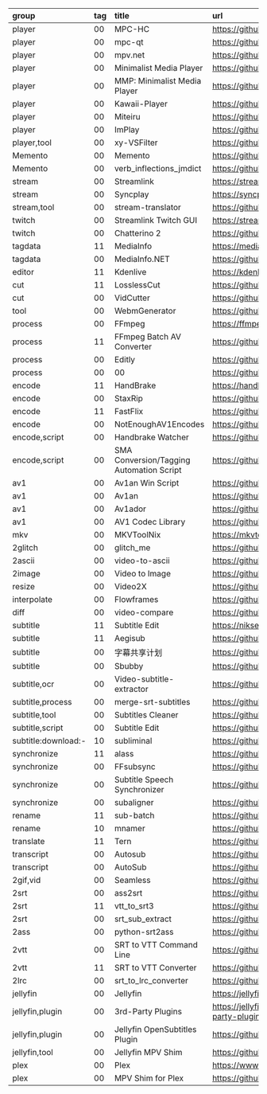 group            | tag | title                                    | url
:-               | :-  | :-                                       | :-
player           | 00  | MPC-HC                                   | https://github.com/clsid2/mpc-hc
player           | 00  | mpc-qt                                   | https://github.com/mpc-qt/mpc-qt
player           | 00  | mpv.net                                  | https://github.com/mpvnet-player/mpv.net
player           | 00  | Minimalist Media Player                  | https://github.com/bazzacuda/minimalistmediaplayerx
player           | 00  | MMP: Minimalist Media Player             | https://github.com/BazzaCuda/MinimalistMediaPlayerX
player           | 00  | Kawaii-Player                            | https://github.com/kanishka-linux/kawaii-player
player           | 00  | Miteiru                                  | https://github.com/hockyy/miteiru
player           | 00  | ImPlay                                   | https://github.com/tsl0922/ImPlay
player,tool      | 00  | xy-VSFilter                              | https://github.com/Cyberbeing/xy-VSFilter
Memento          | 00  | Memento                                  | https://github.com/ripose-jp/memento
Memento          | 00  | verb_inflections_jmdict                  | https://github.com/precondition/verb_inflections_jmdict
stream           | 00  | Streamlink                               | https://streamlink.github.io
stream           | 00  | Syncplay                                 | https://syncplay.pl
stream,tool      | 00  | stream-translator                        | https://github.com/fortypercnt/stream-translator
twitch           | 00  | Streamlink Twitch GUI                    | https://streamlink.github.io/streamlink-twitch-gui
twitch           | 00  | Chatterino 2                             | https://github.com/Chatterino/chatterino2
tagdata          | 11  | MediaInfo                                | https://mediaarea.net/en/MediaInfo
tagdata          | 00  | MediaInfo.NET                            | https://github.com/stax76/MediaInfo.NET
editor           | 11  | Kdenlive                                 | https://kdenlive.org
cut              | 11  | LosslessCut                              | https://github.com/mifi/lossless-cut
cut              | 00  | VidCutter                                | https://github.com/ozmartian/vidcutter
tool             | 00  | WebmGenerator                            | https://github.com/dfaker/WebmGenerator
process          | 00  | FFmpeg                                   | https://ffmpeg.org
process          | 11  | FFmpeg Batch AV Converter                | https://github.com/eibol/ffmpeg_batch
process          | 00  | Editly                                   | https://github.com/mifi/editly
process          | 00  | 00                                       | https://github.com/Zulko/moviepy
encode           | 11  | HandBrake                                | https://handbrake.fr
encode           | 00  | StaxRip                                  | https://github.com/staxrip/staxrip
encode           | 11  | FastFlix                                 | https://github.com/cdgriffith/FastFlix
encode           | 00  | NotEnoughAV1Encodes                      | https://github.com/Alkl58/NotEnoughAV1Encodes
encode,script    | 00  | Handbrake Watcher                        | https://github.com/shannah/handbrake-watcher
encode,script    | 00  | SMA Conversion/Tagging Automation Script | https://github.com/mdhiggins/sickbeard_mp4_automator
av1              | 00  | Av1an Win Script                         | https://github.com/Hishiro64/av1an-win-script
av1              | 00  | Av1an                                    | https://github.com/master-of-zen/Av1an
av1              | 00  | Av1ador                                  | https://github.com/porcino/Av1ador
av1              | 00  | AV1 Codec Library                        | https://github.com/m-ab-s/aom
mkv              | 00  | MKVToolNix                               | https://mkvtoolnix.download
2glitch          | 00  | glitch_me                                | https://github.com/noelleleigh/glitch_me
2ascii           | 00  | video-to-ascii                           | https://github.com/joelibaceta/video-to-ascii
2image           | 00  | Video to Image                           | https://github.com/chjinny/video_to_image
resize           | 00  | Video2X                                  | https://github.com/k4yt3x/video2x
interpolate      | 00  | Flowframes                               | https://github.com/n00mkrad/flowframes
diff             | 00  | video-compare                            | https://github.com/pixop/video-compare
subtitle         | 11  | Subtitle Edit                            | https://nikse.dk/subtitleedit
subtitle         | 11  | Aegisub                                  | https://github.com/wangqr/Aegisub
subtitle         | 00  | 字幕共享计划                             | https://github.com/foxofice/sub_share
subtitle         | 00  | Sbubby                                   | https://github.com/kokseen1/Sbubby
subtitle,ocr     | 00  | Video-subtitle-extractor                 | https://github.com/YaoFANGUK/video-subtitle-extractor
subtitle,process | 00  | merge-srt-subtitles                      | https://github.com/malfroid/merge-srt-subtitles
subtitle,tool    | 00  | Subtitles Cleaner                        | https://github.com/yuvalsol/SubtitlesCleaner
subtitle,script  | 00  | Subtitle Edit                            | https://github.com/SubtitleEdit/plugins
subtitle:download:-| 10 | subliminal | https://github.com/Diaoul/subliminal
synchronize      | 11  | alass                                    | https://github.com/kaegi/alass
synchronize      | 00  | FFsubsync                                | https://github.com/smacke/ffsubsync
synchronize      | 00  | Subtitle Speech Synchronizer             | https://github.com/sc0ty/subsync
synchronize      | 00  | subaligner                               | https://github.com/baxtree/subaligner
rename           | 11  | sub-batch                                | https://github.com/kl/sub-batch
rename           | 10  | mnamer                                   | https://github.com/jkwill87/mnamer
translate        | 11  | Tern                                     | https://github.com/1c7/Translate-Subtitle-File
transcript       | 00  | Autosub                                  | https://github.com/jiaox99/autosub
transcript       | 00  | AutoSub                                  | https://github.com/abhirooptalasila/AutoSub
2gif,vid         | 00  | Seamless                                 | https://github.com/Quozul/seamless
2srt             | 00  | ass2srt                                  | https://github.com/zcq100/ass2srt
2srt             | 11  | vtt_to_srt3                              | https://github.com/jsonzilla/vtt_to_srt3
2srt             | 00  | srt_sub_extract                          | https://github.com/cyizhuo/srt_sub_extract
2ass             | 00  | python-srt2ass                           | https://github.com/ewwink/python-srt2ass
2vtt             | 00  | SRT to VTT Command Line                  | https://github.com/nwoltman/srt-to-vtt-cl
2vtt             | 11  | SRT to VTT Converter                     | https://github.com/nwoltman/srt-to-vtt-converter
2lrc             | 00  | srt_to_lrc_converter                     | https://github.com/KyrillosAkram/srt_to_lrc_converter
jellyfin         | 00  | Jellyfin                                 | https://jellyfin.org/
jellyfin,plugin  | 00  | 3rd-Party Plugins                        | https://jellyfin.org/docs/general/server/plugins/index.html#3rd-party-plugin-repositories
jellyfin,plugin  | 00  | Jellyfin OpenSubtitles Plugin            | https://github.com/jellyfin/jellyfin-plugin-opensubtitles
jellyfin,tool    | 00  | Jellyfin MPV Shim                        | https://github.com/jellyfin/jellyfin-mpv-shim
plex             | 00  | Plex                                     | https://www.plex.tv/
plex             | 00  | MPV Shim for Plex                        | https://github.com/iwalton3/plex-mpv-shim
